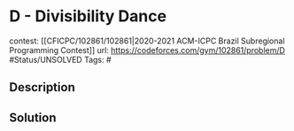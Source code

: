 # D - Divisibility Dance

contest: [[CFICPC/102861/102861|2020-2021 ACM-ICPC Brazil Subregional Programming Contest]]
url: https://codeforces.com/gym/102861/problem/D
#Status/UNSOLVED
Tags: #

## Description

## Solution

